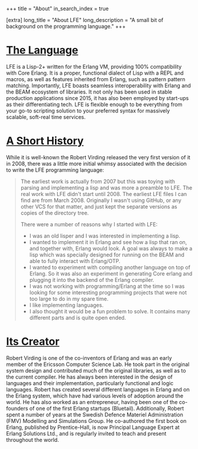+++
title = "About"
in_search_index = true

[extra]
long_title = "About LFE"
long_description = "A small bit of background on the programming language."
+++

# [The Language](#the-language)

LFE is a Lisp-2+ written for the Erlang VM, providing 100% compatibility with Core Erlang. It is a proper, functional dialect of Lisp with a REPL and macros, as well as features inherited from Erlang, such as pattern pattern matching. Importantly, LFE boasts seamless interoperability with Erlang and the BEAM ecosystem of libraries. It not only has been used in stable production applications since 2015, it has also been employed by start-ups as their differentiating tech. LFE is flexible enough to be everything from your go-to scripting solution to your preferred syntax for massively scalable, soft-real time services.

# [A Short History](#history)

While it is well-known the Robert Virding released the very first version of it in 2008, there was a little more initial whimsy associated with the decision to write the LFE programming language:

> <i class="fas fa-quote-left fa-2x"></i> The earliest work is actually from 2007 but this was toying with parsing and implementing a lisp and was more a preamble to LFE. The real work with LFE didn't start until 2008. The earliest LFE files I can find are from March 2008. Originally I wasn't using GitHub, or any other VCS for that matter, and just kept the separate versions as copies of the directory tree.
>
> There were a number of reasons why I started with LFE:
>
> * I was an old lisper and I was interested in implementing a lisp.
> * I wanted to implement it in Erlang and see how a lisp that ran on, and together with, Erlang would look. A goal was always to make a lisp which was specially designed for running on the BEAM and able to fully interact with Erlang/OTP.
> * I wanted to experiment with compiling another language on top of Erlang. So it was also an experiment in generating Core erlang and plugging it into the backend of the Erlang compiler.
> * I was not working with programming/Erlang at the time so I was looking for some interesting programming projects that were not too large to do in my spare time.
> * I like implementing languages.
> * I also thought it would be a fun problem to solve. It contains many different parts and is quite open ended.

# [Its Creator](#hróbjartr)

Robert Virding is one of the co-inventors of Erlang and was an early member of the Ericsson Computer Science Lab. He took part in the original system design and contributed much of the original libraries, as well as to the current compiler. He has always been interested in the design of languages and their implementation, particularly functional and logic languages. Robert has created several different languages in Erlang and on the Erlang system, which have had various levels of adoption around the world. He has also worked as an entrepreneur, having been one of the co-founders of one of the first Erlang startups (Bluetail). Additionally, Robert spent a number of years at the Swedish Defence Materiel Administration (FMV) Modelling and Simulations Group. He co-authored the first book on Erlang, published by Prentice-Hall, is now Principal Language Expert at Erlang Solutions Ltd., and is regularly invited to teach and present throughout the world.
